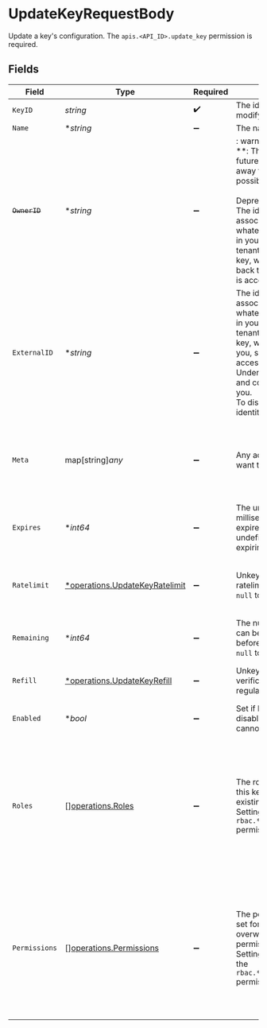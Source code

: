 # UpdateKeyRequestBody

Update a key's configuration.
            The `apis.<API_ID>.update_key` permission is required.


## Fields

| Field                                                                                                                                                                                                                                                                                                                                                                                               | Type                                                                                                                                                                                                                                                                                                                                                                                                | Required                                                                                                                                                                                                                                                                                                                                                                                            | Description                                                                                                                                                                                                                                                                                                                                                                                         | Example                                                                                                                                                                                                                                                                                                                                                                                             |
| --------------------------------------------------------------------------------------------------------------------------------------------------------------------------------------------------------------------------------------------------------------------------------------------------------------------------------------------------------------------------------------------------- | --------------------------------------------------------------------------------------------------------------------------------------------------------------------------------------------------------------------------------------------------------------------------------------------------------------------------------------------------------------------------------------------------- | --------------------------------------------------------------------------------------------------------------------------------------------------------------------------------------------------------------------------------------------------------------------------------------------------------------------------------------------------------------------------------------------------- | --------------------------------------------------------------------------------------------------------------------------------------------------------------------------------------------------------------------------------------------------------------------------------------------------------------------------------------------------------------------------------------------------- | --------------------------------------------------------------------------------------------------------------------------------------------------------------------------------------------------------------------------------------------------------------------------------------------------------------------------------------------------------------------------------------------------- |
| `KeyID`                                                                                                                                                                                                                                                                                                                                                                                             | *string*                                                                                                                                                                                                                                                                                                                                                                                            | :heavy_check_mark:                                                                                                                                                                                                                                                                                                                                                                                  | The id of the key you want to modify                                                                                                                                                                                                                                                                                                                                                                | key_123                                                                                                                                                                                                                                                                                                                                                                                             |
| `Name`                                                                                                                                                                                                                                                                                                                                                                                              | **string*                                                                                                                                                                                                                                                                                                                                                                                           | :heavy_minus_sign:                                                                                                                                                                                                                                                                                                                                                                                  | The name of the key                                                                                                                                                                                                                                                                                                                                                                                 | Customer X                                                                                                                                                                                                                                                                                                                                                                                          |
| ~~`OwnerID`~~                                                                                                                                                                                                                                                                                                                                                                                       | **string*                                                                                                                                                                                                                                                                                                                                                                                           | :heavy_minus_sign:                                                                                                                                                                                                                                                                                                                                                                                  | : warning: ** DEPRECATED **: This will be removed in a future release, please migrate away from it as soon as possible.<br/><br/>Deprecated, use `externalId`<br/>                    The id of the tenant associated with this key. Use whatever reference you have in your system to identify the tenant. When verifying the key, we will send this field back to you, so you know who is accessing your API. | user_123                                                                                                                                                                                                                                                                                                                                                                                            |
| `ExternalID`                                                                                                                                                                                                                                                                                                                                                                                        | **string*                                                                                                                                                                                                                                                                                                                                                                                           | :heavy_minus_sign:                                                                                                                                                                                                                                                                                                                                                                                  | The id of the tenant associated with this key. Use whatever reference you have in your system to identify the tenant. When verifying the key, we will send this back to you, so you know who is accessing your API.<br/>                  Under the hood this upserts and connects an `ìdentity` for you.<br/>                  To disconnect the key from an identity, set `externalId: null`.     | user_123                                                                                                                                                                                                                                                                                                                                                                                            |
| `Meta`                                                                                                                                                                                                                                                                                                                                                                                              | map[string]*any*                                                                                                                                                                                                                                                                                                                                                                                    | :heavy_minus_sign:                                                                                                                                                                                                                                                                                                                                                                                  | Any additional metadata you want to store with the key                                                                                                                                                                                                                                                                                                                                              | {<br/>"roles": [<br/>"admin",<br/>"user"<br/>],<br/>"stripeCustomerId": "cus_1234"<br/>}                                                                                                                                                                                                                                                                                                            |
| `Expires`                                                                                                                                                                                                                                                                                                                                                                                           | **int64*                                                                                                                                                                                                                                                                                                                                                                                            | :heavy_minus_sign:                                                                                                                                                                                                                                                                                                                                                                                  | The unix timestamp in milliseconds when the key will expire. If this field is null or undefined, the key is not expiring.                                                                                                                                                                                                                                                                           | 0                                                                                                                                                                                                                                                                                                                                                                                                   |
| `Ratelimit`                                                                                                                                                                                                                                                                                                                                                                                         | [*operations.UpdateKeyRatelimit](../../models/operations/updatekeyratelimit.md)                                                                                                                                                                                                                                                                                                                     | :heavy_minus_sign:                                                                                                                                                                                                                                                                                                                                                                                  | Unkey comes with per-key ratelimiting out of the box. Set `null` to disable.                                                                                                                                                                                                                                                                                                                        | {<br/>"type": "fast",<br/>"limit": 10,<br/>"refillRate": 1,<br/>"refillInterval": 60<br/>}                                                                                                                                                                                                                                                                                                          |
| `Remaining`                                                                                                                                                                                                                                                                                                                                                                                         | **int64*                                                                                                                                                                                                                                                                                                                                                                                            | :heavy_minus_sign:                                                                                                                                                                                                                                                                                                                                                                                  | The number of requests that can be made with this key before it becomes invalid. Set `null` to disable.                                                                                                                                                                                                                                                                                             | 1000                                                                                                                                                                                                                                                                                                                                                                                                |
| `Refill`                                                                                                                                                                                                                                                                                                                                                                                            | [*operations.UpdateKeyRefill](../../models/operations/updatekeyrefill.md)                                                                                                                                                                                                                                                                                                                           | :heavy_minus_sign:                                                                                                                                                                                                                                                                                                                                                                                  | Unkey enables you to refill verifications for each key at regular intervals.                                                                                                                                                                                                                                                                                                                        | {<br/>"interval": "daily",<br/>"amount": 100<br/>}                                                                                                                                                                                                                                                                                                                                                  |
| `Enabled`                                                                                                                                                                                                                                                                                                                                                                                           | **bool*                                                                                                                                                                                                                                                                                                                                                                                             | :heavy_minus_sign:                                                                                                                                                                                                                                                                                                                                                                                  | Set if key is enabled or disabled. If disabled, the key cannot be used to verify.                                                                                                                                                                                                                                                                                                                   | true                                                                                                                                                                                                                                                                                                                                                                                                |
| `Roles`                                                                                                                                                                                                                                                                                                                                                                                             | [][operations.Roles](../../models/operations/roles.md)                                                                                                                                                                                                                                                                                                                                              | :heavy_minus_sign:                                                                                                                                                                                                                                                                                                                                                                                  | The roles you want to set for this key. This overwrites all existing roles.<br/>                Setting roles requires the `rbac.*.add_role_to_key` permission.                                                                                                                                                                                                                                     | [<br/>{<br/>"id": "perm_123"<br/>},<br/>{<br/>"name": "dns.record.create"<br/>},<br/>{<br/>"name": "dns.record.delete",<br/>"create": true<br/>}<br/>]                                                                                                                                                                                                                                              |
| `Permissions`                                                                                                                                                                                                                                                                                                                                                                                       | [][operations.Permissions](../../models/operations/permissions.md)                                                                                                                                                                                                                                                                                                                                  | :heavy_minus_sign:                                                                                                                                                                                                                                                                                                                                                                                  | The permissions you want to set for this key. This overwrites all existing permissions.<br/>                Setting permissions requires the `rbac.*.add_permission_to_key` permission.                                                                                                                                                                                                             | [<br/>{<br/>"id": "perm_123"<br/>},<br/>{<br/>"name": "dns.record.create"<br/>},<br/>{<br/>"name": "dns.record.delete",<br/>"create": true<br/>}<br/>]                                                                                                                                                                                                                                              |
